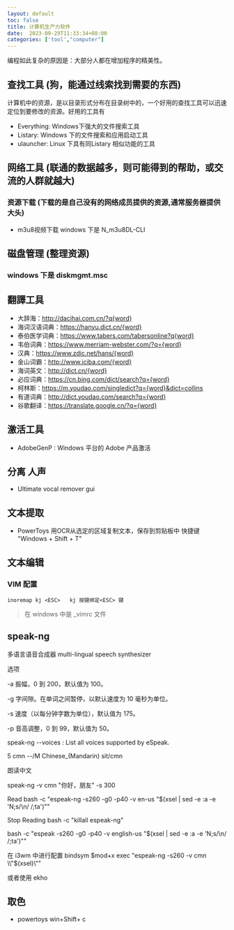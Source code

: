 ```yaml
---
layout: default
toc: false
title: 计算机生产力软件
date:  2023-09-29T11:33:34+08:00
categories: ['tool',"computer"]
---
```


编程如此复杂的原因是：大部分人都在增加程序的精美性。

<!--more-->

##  查找工具 (狗，能通过线索找到需要的东西)

计算机中的资源，是以目录形式分布在目录树中的，一个好用的查找工具可以迅速定位到要修改的资源。好用的工具有

- Everything: Windows下强大的文件搜索工具
- Listary:  Windows 下的文件搜索和应用启动工具
- ulauncher: Linux 下具有同Listary 相似功能的工具

## 网络工具 (联通的数据越多，则可能得到的帮助，或交流的人群就越大)

### 资源下载 (下载的是自己没有的网络成员提供的资源,通常服务器提供大头)

- m3u8视频下载  windows 下是 N_m3u8DL-CLI

## 磁盘管理 (整理资源)

### windows 下是 diskmgmt.msc

## 翻譯工具

- 大辞海：http://dacihai.com.cn/?q{word}
- 海词汉语词典：https://hanyu.dict.cn/{word}
- 泰伯医学词典：https://www.tabers.com/tabersonline?q{word}
- 韦伯词典：https://www.merriam-webster.com/?q={word}
- 汉典：https://www.zdic.net/hans/{word}
- 金山词霸：http://www.iciba.com/{word}
- 海词英文：http://dict.cn/{word}
- 必应词典：https://cn.bing.com/dict/search?q={word}
- 柯林斯：https://m.youdao.com/singledict?q={word}&dict=collins
- 有道词典：http://dict.youdao.com/search?q={word}
- 谷歌翻译：https://translate.google.cn/?q={word}


## 激活工具

- AdobeGenP : Windows 平台的 Adobe 产品激活

## 分离 人声
- Ultimate vocal remover gui

## 文本提取 
- PowerToys 用OCR从选定的区域复制文本，保存到剪贴板中 快捷键 "Windows + Shift + T"

## 文本编辑

### VIM 配置

```.vimrc 
inoremap kj <ESC>   kj 按键绑定<ESC> 键
```

> 在 windows 中是 _vimrc 文件

## speak-ng

多语言语音合成器 multi-lingual speech synthesizer

选项

 -a  振幅，0 到 200，默认值为 100。

-g  字间隙。在单词之间暂停，以默认速度为 10 毫秒为单位。

-s  速度（以每分钟字数为单位），默认值为 175。

-p  音高调整，0 到 99，默认值为 50。

speak-ng --voices : List all voices supported by eSpeak.

5  cmn             --/M      Chinese_(Mandarin) sit/cmn

朗读中文

speak-ng -v cmn "你好，朋友" -s 300


Read bash -c "espeak-ng -s260 -g0 -p40 -v en-us \"$(xsel | sed -e :a -e 'N;s/\n/ /;ta')\""

Stop Reading bash -c "killall espeak-ng"

bash -c "espeak -s260 -g0 -p40 -v english-us \"$(xsel | sed -e :a -e 'N;s/\n/ /;ta')\""

在 i3wm 中进行配置 
bindsym $mod+x exec "espeak-ng -s260  -v cmn \\"$(xsel)\\""

或者使用
ekho 

## 取色

- powertoys  win+Shift+ c
